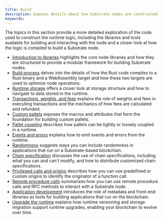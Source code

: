 ```yaml
---
title: Build
description: Exposes details about how Substrate nodes are constructed and compiled.
keywords:
---
```


The topics in this section provide a more detailed exploration of the code used to construct the runtime logic, including the libraries and tools available for building and interacting with the node and a closer look at how the logic is compiled to build a Substrate node.

- [Introduction to libraries](/build/libraries) highlights the core node libraries and how they are structured to provide a modular framework for building Substrate nodes.
- [Build process](/build/build-process) delves into the details of how the Rust code compiles to a Rust binary and a WebAssembly target and how these two targets are used to optimize node operations.
- [Runtime storage](/build/runtime-storage) offers a closer look at storage structure and how to navigate to data stored in the runtime.
- [Transactions, weights, and fees](/build/tx-weights-fees) explains the role of weights and fees in executing transactions and the mechanics of how fees are calculated and refunded.
- [Custom pallets](/build/custom-pallets) exposes the macros and attributes that form the foundation for building custom pallets.
- [Pallet coupling](/build/pallet-coupling) describes how pallets can be tightly or loosely coupled in a runtime.
- [Events and errors](/build/events-and-errors) explains how to emit events and errors from the runtime.
- [Randomness](/build/randomness) suggests ways you can include randomness in applications that run on a Substrate-based blockchain.
- [Chain specification](/build/chain-spec) discusses the use of chain specifications, including what you can and can't modify, and how to distribute customized chain specifications.
- [Privileged calls and origins](/build/origins) describes how you can use predefined or custom origins to identify the originator of a function call.
- [Remote procedure calls](/build/custom-rpc) summarizes how you can use remote procedure calls and RPC methods to interact with a Substrate node.
- [Application development](/build/application-dev/) introduces the role of metadata and front-end libraries as tools for building applications that run on the blockchain.
- [Upgrade the runtime](/build/upgrade) explains how runtime versioning and storage migration support runtime upgrades, enabling your blockchain to evolve over time.
